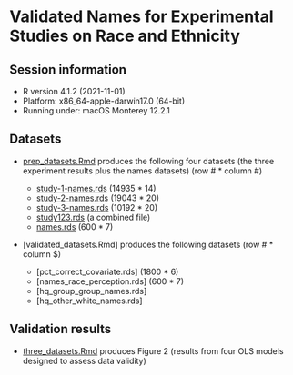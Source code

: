 # Validated Names for Experimental Studies on Race and Ethnicity

## Session information 

* R version 4.1.2 (2021-11-01)
* Platform: x86_64-apple-darwin17.0 (64-bit)
* Running under: macOS Monterey 12.2.1

## Datasets

* [prep_datasets.Rmd](https://github.com/jaeyk/validated_names/blob/main/code/prep_datasets.Rmd) produces the following four datasets (the three experiment results plus the names datasets) (row # * column #)
  * [study-1-names.rds](https://github.com/jaeyk/validated_names/blob/main/data_outputs/study-1-names.csv) (14935 * 14) 
  * [study-2-names.rds](https://github.com/jaeyk/validated_names/blob/main/data_outputs/study-2-names.csv) (19043 * 20)
  * [study-3-names.rds](https://github.com/jaeyk/validated_names/blob/main/data_outputs/study-3-names.csv) (10192 * 20)
  * [study123.rds](https://github.com/jaeyk/validated_names/blob/main/data_outputs/study123.rda) (a combined file) 
  * [names.rds](https://github.com/jaeyk/validated_names/blob/main/data_outputs/names.csv) (600 * 7)

* [validated_datasets.Rmd] produces the following datasets (row # * column $)
  * [pct_correct_covariate.rds] (1800 * 6)
  * [names_race_perception.rds] (600 * 7)
  * [hq_group_group_names.rds]
  * [hq_other_white_names.rds]

## Validation results

* [three_datasets.Rmd](https://github.com/jaeyk/validated_names/blob/main/code/three_datasets.Rmd) produces Figure 2 (results from four OLS models designed to assess data validity)

